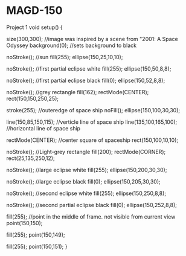 # MAGD-150
Project 1
void setup() {

size(300,300);
//image was inspired by a scene from "2001: A Space Odyssey
background(0); //sets background to black

noStroke(); //sun
fill(255);
ellipse(150,25,10,10);

noStroke(); //first partial eclipse white
fill(255);
ellipse(150,50,8,8);

noStroke(); //first partial eclipse black
fill(0);
ellipse(150,52,8,8);

noStroke(); //grey rectangle
fill(162);
rectMode(CENTER);
rect(150,150,250,25);

stroke(255); //outeredge of space ship
noFill();
ellipse(150,100,30,30);

line(150,85,150,115); //verticle line of space ship
line(135,100,165,100); //horizontal line of space ship

rectMode(CENTER); //center square of spaceship
rect(150,100,10,10);

noStroke(); //Light-grey rectangle
fill(200);
rectMode(CORNER);
rect(25,135,250,12);

noStroke(); //large eclipse white
fill(255);
ellipse(150,200,30,30);

noStroke(); //large eclipse black
fill(0);
ellipse(150,205,30,30);

noStroke(); //second eclipse white
fill(255);
ellipse(150,250,8,8);

noStroke(); //second partial eclipse black
fill(0);
ellipse(150,252,8,8);

fill(255); //point in the middle of frame. not visible from current view
point(150,150);

fill(255);
point(150,149);

fill(255);
point(150,151);
}
